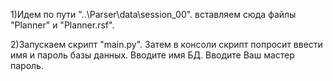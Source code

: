 1)Идем по пути "..\Parser\data\session_00".
	вставляем сюда файлы "Planner" и "Planner.rsf".


2)Запускаем скрипт "main.py". 
	Затем в консоли скрипт попросит ввести имя и пароль базы данных.
		Вводите имя БД.
		Вводите Ваш мастер пароль.
